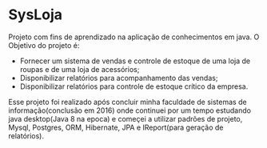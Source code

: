 # SysLoja
 Projeto com fins de aprendizado na aplicação de conhecimentos em java.
 O Objetivo do projeto é:
 - Fornecer um sistema de vendas e controle de estoque de uma loja de roupas e de uma loja de acessórios;
 - Disponibilizar relatórios para acompanhamento das vendas;
 - Disponibilizar relatórios para controle de estoque crítico da empresa.

 Esse projeto foi realizado após concluir minha faculdade de sistemas de informação(conclusão em 2016) onde continuei por um tempo estudando java desktop(Java 8 na epoca) e começei a utilizar padrões de projeto, Mysql, Postgres, ORM, Hibernate, JPA e IReport(para geração de relatórios).
